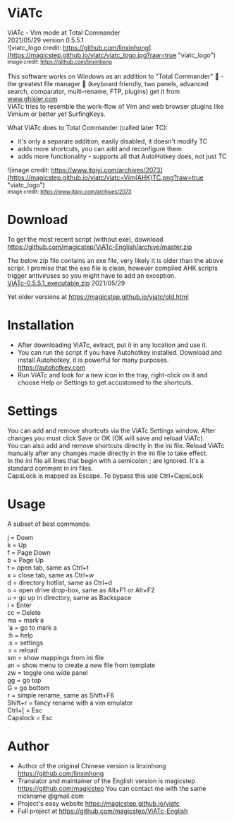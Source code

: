 ViATc
=====
ViATc - Vim mode at Total Commander  
2021/05/29  version 0.5.5.1  
![viatc_logo credit: https://github.com/linxinhong](https://magicstep.github.io/viatc/viatc_logo.jpg?raw=true "viatc_logo")  
<sub>image credit: <A href="https://github.com/linxinhong" target="_blank">https://github.com/linxinhong</a></sub><br>  
This software works on Windows as an addition to "Total Commander"  :floppy_disk: - the greatest file manager :100: (keyboard friendly, two panels, advanced search, comparator, multi-rename, FTP, plugins) get it from www.ghisler.com  
ViATc tries to resemble the work-flow of Vim and web browser plugins like Vimium or better yet SurfingKeys.

What ViATc does to Total Commander (called later TC):
- it's only a separate addition, easily disabled, it doesn't modify TC
- adds more shortcuts, you can add and reconfigure them
- adds more functionality - supports all that AutoHotkey does, not just TC

![image credit: https://www.itqiyi.com/archives/2073](https://magicstep.github.io/viatc/viatc=Vim(AHK)TC.png?raw=true "viatc_logo")  
<sub> image credit: https://www.itqiyi.com/archives/2073  </sub>

Download
========
To get the most recent script (without exe), download https://github.com/magicstep/ViATc-English/archive/master.zip  

The below zip file contains an exe file, very likely it is older than the above script. I promise that the exe file is clean, however compiled AHK scripts trigger antiviruses so you might have to add an exception.   
<a href="https://magicstep.github.io/viatc/ViATc-0.5.5.1_executable.zip">ViATc-0.5.5.1_executable.zip</a> 2021/05/29  <br>

Yet older versions at https://magicstep.github.io/viatc/old.html  

Installation
============
- After downloading ViATc, extract, put it in any location and use it.  
- You can run the script if you have Autohotkey installed. Download and install Autohotkey, it is powerful for many purposes. https://autohotkey.com  
- Run ViATc and look for a new icon in the tray, right-click on it and choose Help or Settings to get accustomed to the shortcuts.

Settings
========
You can add and remove shortcuts via the ViATc Settings window. After changes you must click Save or OK (OK will save and reload ViATc).  
You can also add and remove shortcuts directly in the ini file. Reload ViATc manually after any changes made directly in the ini file to take effect.  
In the ini file all lines that begin with a semicolon ; are ignored. It's a standard comment in ini files.  
CapsLock is mapped as Escape. To bypass this use Ctrl+CapsLock  

Usage
=====
A subset of best commands:

j  = Down  
k  = Up  
f  = Page Down  
b  = Page Up  
t  = open tab, same as Ctrl+t  
x  = close tab, same as Ctrl+w  
d  = directory hotlist, same as Ctrl+d  
o  = open drive drop-box, same as Alt+F1 or Alt+F2  
u  = go up in directory, same as Backspace  
i  = Enter  
cc = Delete  
ma = mark a  
'a = go to mark a  
:h = help  
:s = settings  
:r = reload  
sm = show mappings from ini file  
an = show menu to create a new file from template  
zw = toggle one wide panel  
gg = go top  
G  = go bottom  
r  = simple rename, same as Shift+F6  
Shift+r  = fancy rename with a vim emulator  
Ctrl+[   = Esc  
Capslock = Esc  

Author
======
- Author of the original Chinese version is linxinhong https://github.com/linxinhong
- Translator and maintainer of the English version is magicstep https://github.com/magicstep
  You can contact me with the same nickname @gmail.com
- Project's easy website https://magicstep.github.io/viatc
- Full project at https://github.com/magicstep/ViATc-English
